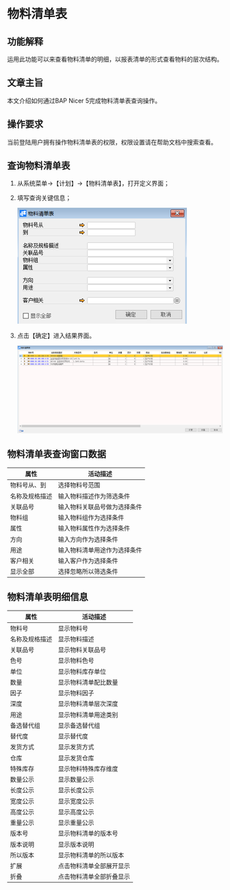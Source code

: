 # 物料清单表

## 功能解释

运用此功能可以来查看物料清单的明细，以报表清单的形式查看物料的层次结构。

## 文章主旨

本文介绍如何通过BAP Nicer 5完成物料清单表查询操作。

## 操作要求

当前登陆用户拥有操作物料清单表的权限，权限设置请在帮助文档中搜索查看。

## 查询物料清单表

1. 从系统菜单->【计划】->【物料清单表】，打开定义界面；

2. 填写查询关键信息；

   ![](images/wlqdb1.png)

3. 点击【确定】进入结果界面。

   ![](images/wlqdb2.png)


## 物料清单表查询窗口数据

| **属性**       | **活动描述**                 |
| -------------- | ---------------------------- |
| 物料号从、到   | 选择物料号范围               |
| 名称及规格描述 | 输入物料描述作为筛选条件     |
| 关联品号       | 输入物料关联品号做为选择条件 |
| 物料组         | 输入物料组作为选择条件       |
| 属性           | 输入物料属性作为选择条件     |
| 方向           | 输入方向作为选择条件         |
| 用途           | 输入物料清单用途作为选择条件 |
| 客户相关       | 输入客户作为选择条件         |
| 显示全部       | 选择忽略所以筛选条件         |

## 物料清单表明细信息

| **属性**       | **活动描述**             |
| -------------- | ------------------------ |
| 物料号         | 显示物料号               |
| 名称及规格描述 | 显示物料描述             |
| 关联品号       | 显示物料关联品号         |
| 色号           | 显示物料色号             |
| 单位           | 显示物料库存单位         |
| 数量           | 显示物料清单配比数量     |
| 因子           | 显示物料因子             |
| 深度           | 显示物料清单层次深度     |
| 用途           | 显示物料清单用途类别     |
| 备选替代组     | 显示备选替代组           |
| 替代度         | 显示替代度               |
| 发货方式       | 显示发货方式             |
| 仓库           | 显示发货仓库             |
| 特殊库存       | 显示物料特殊库存维度     |
| 数量公示       | 显示数量公示             |
| 长度公示       | 显示长度公示             |
| 宽度公示       | 显示宽度公示             |
| 高度公示       | 显示高度公示             |
| 重量公示       | 显示重量公示             |
| 版本号         | 显示物料清单的版本号     |
| 版本说明       | 显示版本说明             |
| 所以版本       | 显示物料清单的所以版本   |
| 扩展           | 点击物料清单全部展开显示 |
| 折叠           | 点击物料清单全部折叠显示 |